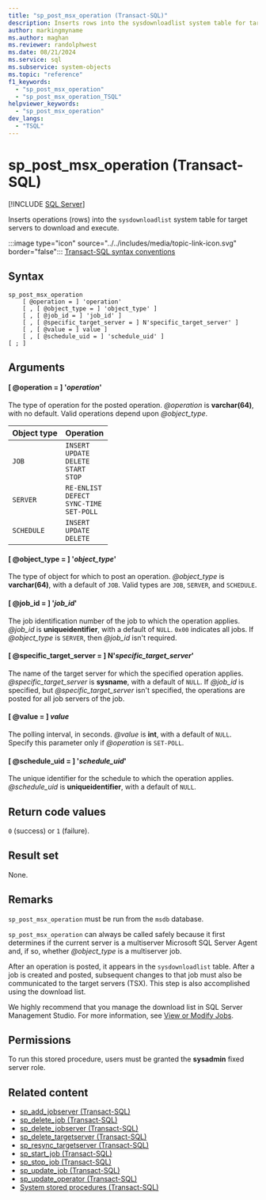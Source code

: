 ```yaml
---
title: "sp_post_msx_operation (Transact-SQL)"
description: Inserts rows into the sysdownloadlist system table for target servers to download and execute.
author: markingmyname
ms.author: maghan
ms.reviewer: randolphwest
ms.date: 08/21/2024
ms.service: sql
ms.subservice: system-objects
ms.topic: "reference"
f1_keywords:
  - "sp_post_msx_operation"
  - "sp_post_msx_operation_TSQL"
helpviewer_keywords:
  - "sp_post_msx_operation"
dev_langs:
  - "TSQL"
---
```

# sp_post_msx_operation (Transact-SQL)

[!INCLUDE [SQL Server](../../includes/applies-to-version/sqlserver.md)]

Inserts operations (rows) into the `sysdownloadlist` system table for target servers to download and execute.

:::image type="icon" source="../../includes/media/topic-link-icon.svg" border="false"::: [Transact-SQL syntax conventions](../../t-sql/language-elements/transact-sql-syntax-conventions-transact-sql.md)

## Syntax

```syntaxsql
sp_post_msx_operation
    [ @operation = ] 'operation'
    [ , [ @object_type = ] 'object_type' ]
    [ , [ @job_id = ] 'job_id' ]
    [ , [ @specific_target_server = ] N'specific_target_server' ]
    [ , [ @value = ] value ]
    [ , [ @schedule_uid = ] 'schedule_uid' ]
[ ; ]
```

## Arguments

#### [ @operation = ] '*operation*'

The type of operation for the posted operation. *@operation* is **varchar(64)**, with no default. Valid operations depend upon *@object_type*.

| Object type | Operation |
| --- | --- |
| `JOB` | `INSERT`<br />`UPDATE`<br />`DELETE`<br />`START`<br />`STOP` |
| `SERVER` | `RE-ENLIST`<br />`DEFECT`<br />`SYNC-TIME`<br />`SET-POLL` |
| `SCHEDULE` | `INSERT`<br />`UPDATE`<br />`DELETE` |

#### [ @object_type = ] '*object_type*'

The type of object for which to post an operation. *@object_type* is **varchar(64)**, with a default of `JOB`. Valid types are `JOB`, `SERVER`, and `SCHEDULE`.

#### [ @job_id = ] '*job_id*'

The job identification number of the job to which the operation applies. *@job_id* is **uniqueidentifier**, with a default of `NULL`. `0x00` indicates all jobs. If *@object_type* is `SERVER`, then *@job_id* isn't required.

#### [ @specific_target_server = ] N'*specific_target_server*'

The name of the target server for which the specified operation applies. *@specific_target_server* is **sysname**, with a default of `NULL`. If *@job_id* is specified, but *@specific_target_server* isn't specified, the operations are posted for all job servers of the job.

#### [ @value = ] *value*

The polling interval, in seconds. *@value* is **int**, with a default of `NULL`. Specify this parameter only if *@operation* is `SET-POLL`.

#### [ @schedule_uid = ] '*schedule_uid*'

The unique identifier for the schedule to which the operation applies. *@schedule_uid* is **uniqueidentifier**, with a default of `NULL`.

## Return code values

`0` (success) or `1` (failure).

## Result set

None.

## Remarks

`sp_post_msx_operation` must be run from the `msdb` database.

`sp_post_msx_operation` can always be called safely because it first determines if the current server is a multiserver Microsoft SQL Server Agent and, if so, whether *@object_type* is a multiserver job.

After an operation is posted, it appears in the `sysdownloadlist` table. After a job is created and posted, subsequent changes to that job must also be communicated to the target servers (TSX). This step is also accomplished using the download list.

We highly recommend that you manage the download list in SQL Server Management Studio. For more information, see [View or Modify Jobs](../../ssms/agent/view-or-modify-jobs.md).

## Permissions

To run this stored procedure, users must be granted the **sysadmin** fixed server role.

## Related content

- [sp_add_jobserver (Transact-SQL)](sp-add-jobserver-transact-sql.md)
- [sp_delete_job (Transact-SQL)](sp-delete-job-transact-sql.md)
- [sp_delete_jobserver (Transact-SQL)](sp-delete-jobserver-transact-sql.md)
- [sp_delete_targetserver (Transact-SQL)](sp-delete-targetserver-transact-sql.md)
- [sp_resync_targetserver (Transact-SQL)](sp-resync-targetserver-transact-sql.md)
- [sp_start_job (Transact-SQL)](sp-start-job-transact-sql.md)
- [sp_stop_job (Transact-SQL)](sp-stop-job-transact-sql.md)
- [sp_update_job (Transact-SQL)](sp-update-job-transact-sql.md)
- [sp_update_operator (Transact-SQL)](sp-update-operator-transact-sql.md)
- [System stored procedures (Transact-SQL)](system-stored-procedures-transact-sql.md)
